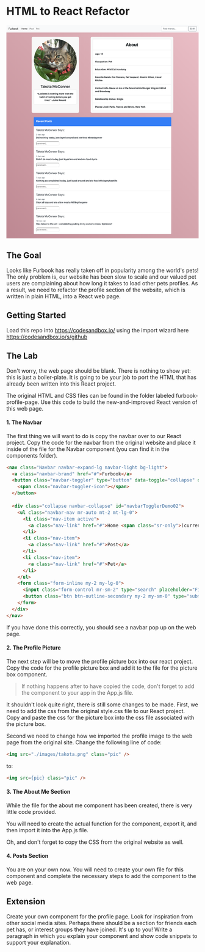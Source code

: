 # HTML to React Refactor

![profile](profile.png)

## The Goal
Looks like Furbook has really taken off in popularity among the world's pets! The only problem is, our website has been slow to scale and our valued pet users are complaining about how long it takes to load other pets profiles. As a result, we need to refactor the profile section of the website, which is written in plain HTML, into a React web page.

## Getting Started
Load this repo into 
https://codesandbox.io/ using the import wizard here https://codesandbox.io/s/github

## The Lab

Don't worry, the web page should be blank. There is nothing to show yet: this is just a boiler-plate. It is going to be your job to port the HTML that has already been written into this React project.

The original HTML and CSS files can be found in the folder labeled furbook-profile-page. Use this code to build the new-and-improved React version of this web page.

#### 1. The Navbar
The first thing we will want to do is copy the navbar over to our React project. Copy the code for the navbar from the original website and place it inside of the file for the Navbar component (you can find it in the components folder).

```html
<nav class="Navbar navbar-expand-lg navbar-light bg-light">
  <a class="navbar-brand" href="#">Furbook</a>
  <button class="navbar-toggler" type="button" data-toggle="collapse" data-target="#navbarTogglerDemo02" aria- controls="navbarTogglerDemo02" aria-expanded="false" aria-label="Toggle navigation">
    <span class="navbar-toggler-icon"></span>
  </button>

  <div class="collapse navbar-collapse" id="navbarTogglerDemo02">
    <ul class="navbar-nav mr-auto mt-2 mt-lg-0">
      <li class="nav-item active">
        <a class="nav-link" href="#">Home <span class="sr-only">(current)</span></a>
      </li>
      <li class="nav-item">
        <a class="nav-link" href="#">Post</a>
      </li>
      <li class="nav-item">
        <a class="nav-link" href="#">Pet</a>
      </li>
    </ul>
    <form class="form-inline my-2 my-lg-0">
      <input class="form-control mr-sm-2" type="search" placeholder="Find friends..." />
      <button class="btn btn-outline-secondary my-2 my-sm-0" type="submit">Sniff</button>
    </form>
  </div>
</nav>
```

If you have done this correctly, you should see a navbar pop up on the web page.

#### 2. The Profile Picture
The next step will be to move the profile picture box into our react project. Copy the code for the profile picture box and add it to the file for the picture box component.

>If nothing happens after to have copied the code, don't forget to add the component to your app in the App.js file.

It shouldn't look quite right, there is still some changes to be made. First, we need to add the css from the original style.css file to our React project.
Copy and paste the css for the picture box into the css file associated with the picture box.

Second we need to change how we imported the profile image to the web page from the original site. Change the following line of code:

```HTML        
<img src="./images/takota.png" class="pic" />
```

to:

```HTML        
<img src={pic} class="pic" />
```

#### 3. The About Me Section
While the file for the about me component has been created, there is very little code provided.

You will need to create the actual function for the component, export it, and then import it into the App.js file.

Oh, and don't forget to copy the CSS from the original website as well.

#### 4. Posts Section
You are on your own now. You will need to create your own file for this component and complete the necessary steps to add the component to the web page.

## Extension
Create your own component for the profile page. Look for inspiration from other social media sites. Perhaps there should be a section for friends each pet has, or interest groups they have joined. It's up to you!  Write a paragraph in which you explain your component and show code snippets to support your explanation.
